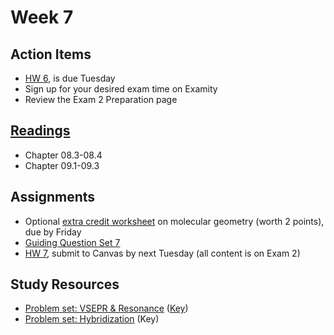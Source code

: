 # Week 7

## Action Items
* [HW 6](https://genchem.science.psu.edu/homework-6-houck), is due Tuesday
* Sign up for your desired exam time on Examity
* Review the Exam 2 Preparation page


## [Readings](https://genchem.science.psu.edu)
* Chapter 08.3-08.4
* Chapter 09.1-09.3


## Assignments
 
- Optional [extra credit worksheet](https://media.ed.science.psu.edu/sites/media/ed/files/documents/ec_molecular_geometry_wc.pdf) on molecular geometry (worth 2 points), due by Friday
- [Guiding Question Set 7](https://psu.instructure.com/courses/1866869/quizzes/3317765) 
- [HW 7](https://genchem.science.psu.edu/homework-7-houck), submit to Canvas by next Tuesday (all content is on Exam 2)

## Study Resources

- [Problem set: VSEPR & Resonance](https://media.ed.science.psu.edu/sites/media/ed/files/documents/problemset13_vsepr_resonance.pdf) ([Key](https://media.ed.science.psu.edu/sites/media/ed/files/documents/problemset13_vsepr_resonance_key.pdf))
- [Problem set: Hybridization](https://media.ed.science.psu.edu/sites/media/ed/files/documents/problemset14_hybridization.pdf) (Key)
